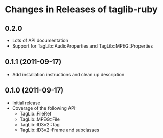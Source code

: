 Changes in Releases of taglib-ruby
==================================

## 0.2.0

* Lots of API documentation
* Support for TagLib::AudioProperties and TagLib::MPEG::Properties

## 0.1.1 (2011-09-17)

* Add installation instructions and clean up description

## 0.1.0 (2011-09-17)

* Initial release
* Coverage of the following API:
  * TagLib::FileRef
  * TagLib::MPEG::File
  * TagLib::ID3v2::Tag
  * TagLib::ID3v2::Frame and subclasses
